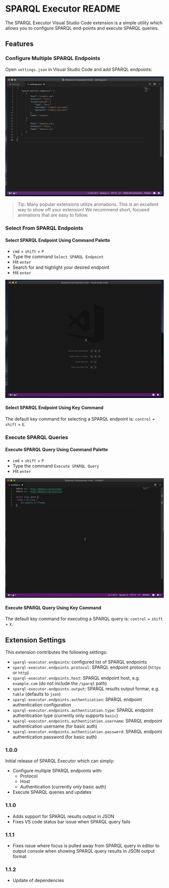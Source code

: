 # SPARQL Executor README

The SPARQL Executor Visual Studio Code extension is a simple utility which allows you to configure SPARQL end-points and execute SPARQL queries.

## Features

### Configure Multiple SPARQL Endpoints

Open `settings.json` in Visual Studio Code and add SPARQL endpoints:

![Configure Multiple SPARQL Endpoints](images/configure-multiple-sparql-endpoints.png)

> Tip: Many popular extensions utilize animations. This is an excellent way to show off your extension! We recommend short, focused animations that are easy to follow.

### Select From SPARQL Endpoints

#### Select SPARQL Endpoint Using Command Palette

- `cmd` + `shift` + `P`
- Type the command `Select SPARQL Endpoint`
- Hit `enter`
- Search for and highlight your desired endpoint
- Hit `enter`

![Select SPARQL Endpoints](images/select-sparql-endpoint.gif)

#### Select SPARQL Endpoint Using Key Command

The default key command for selecting a SPARQL endpoint is: `control` + `shift` + `E`.

### Execute SPARQL Queries

#### Execute SPARQL Query Using Command Palette

- `cmd` + `shift` + `P`
- Type the command `Execute SPARQL Query`
- Hit `enter`

![Execute SPARQL Queries](images/execute-sparql-query.gif)

#### Execute SPARQL Query Using Key Command

The default key command for executing a SPARQL query is: `control` + `shift` + `X`.

## Extension Settings

This extension contributes the following settings:

- `sparql-executor.endpoints`: configured list of SPARQL endpoints
- `sparql-executor.endpoints.protocol`: SPARQL endpoint protocol (`https` or `http`)
- `sparql-executor.endpoints.host`: SPARQL endpoint host, e.g. `example.com` (do not include the `/sparql` path)
- `sparql-executor.endpoints.output`: SPARQL results output formar, e.g. `table` (defaults to `json`)
- `sparql-executor.endpoints.authentication`: SPARQL endpoint authentication configuration
- `sparql-executor.endpoints.authentication.type`: SPARQL endpoint authentication type (currently only supports `basic`)
- `sparql-executor.endpoints.authentication.username`: SPARQL endpoint authentication username (for basic auth)
- `sparql-executor.endpoints.authentication.password`: SPARQL endpoint authentication password (for basic auth)

### 1.0.0

Initial release of SPARQL Executor which can simply:

- Configure multiple SPARQL endpoints with:
  - Protocol
  - Host
  - Authentication (currently _only_ basic auth)
- Execute SPARQL queries and updates

### 1.1.0

- Adds support for SPARQL results output in JSON
- Fixes VS code status bar issue when SPARQL query fails

### 1.1.1

- Fixes issue where focus is pulled away from SPARQL query in editor to output console when showing SPARQL query results in JSON output format

### 1.1.2

- Update of dependencies
